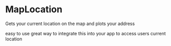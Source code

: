 # MapLocation
Gets your current location on the map and plots your address

easy to use great way to integrate this into your app to access users current location
